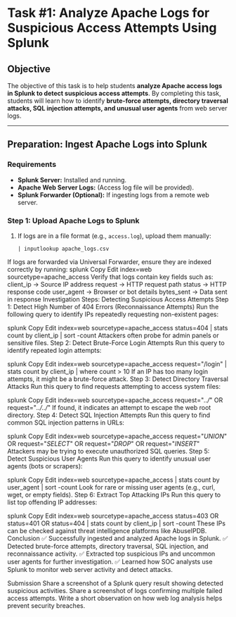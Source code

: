 # **Task #1: Analyze Apache Logs for Suspicious Access Attempts Using Splunk**  

## **Objective**  
The objective of this task is to help students **analyze Apache access logs in Splunk to detect suspicious access attempts**. By completing this task, students will learn how to identify **brute-force attempts, directory traversal attacks, SQL injection attempts, and unusual user agents** from web server logs.

---

## **Preparation: Ingest Apache Logs into Splunk**  

### **Requirements**  
- **Splunk Server:** Installed and running.  
- **Apache Web Server Logs:** (Access log file will be provided).  
- **Splunk Forwarder (Optional):** If ingesting logs from a remote web server.  

### **Step 1: Upload Apache Logs to Splunk**  
1. If logs are in a file format (e.g., `access.log`), upload them manually:  
   ```splunk
   | inputlookup apache_logs.csv
   ```
If logs are forwarded via Universal Forwarder, ensure they are indexed correctly by running:
splunk
Copy
Edit
index=web sourcetype=apache_access
Verify that logs contain key fields such as:
client_ip → Source IP address
request → HTTP request path
status → HTTP response code
user_agent → Browser or bot details
bytes_sent → Data sent in response
Investigation Steps: Detecting Suspicious Access Attempts
Step 1: Detect High Number of 404 Errors (Reconnaissance Attempts)
Run the following query to identify IPs repeatedly requesting non-existent pages:

splunk
Copy
Edit
index=web sourcetype=apache_access status=404
| stats count by client_ip
| sort -count
Attackers often probe for admin panels or sensitive files.
Step 2: Detect Brute-Force Login Attempts
Run this query to identify repeated login attempts:

splunk
Copy
Edit
index=web sourcetype=apache_access request="/login"
| stats count by client_ip
| where count > 10
If an IP has too many login attempts, it might be a brute-force attack.
Step 3: Detect Directory Traversal Attacks
Run this query to find requests attempting to access system files:

splunk
Copy
Edit
index=web sourcetype=apache_access request="*../*" OR request="*../../*"
If found, it indicates an attempt to escape the web root directory.
Step 4: Detect SQL Injection Attempts
Run this query to find common SQL injection patterns in URLs:

splunk
Copy
Edit
index=web sourcetype=apache_access request="*UNION*" OR request="*SELECT*" OR request="*DROP*" OR request="*INSERT*"
Attackers may be trying to execute unauthorized SQL queries.
Step 5: Detect Suspicious User Agents
Run this query to identify unusual user agents (bots or scrapers):

splunk
Copy
Edit
index=web sourcetype=apache_access
| stats count by user_agent
| sort -count
Look for rare or missing user agents (e.g., curl, wget, or empty fields).
Step 6: Extract Top Attacking IPs
Run this query to list top offending IP addresses:

splunk
Copy
Edit
index=web sourcetype=apache_access status=403 OR status=401 OR status=404
| stats count by client_ip
| sort -count
These IPs can be checked against threat intelligence platforms like AbuseIPDB.
Conclusion
✅ Successfully ingested and analyzed Apache logs in Splunk.
✅ Detected brute-force attempts, directory traversal, SQL injection, and reconnaissance activity.
✅ Extracted top suspicious IPs and uncommon user agents for further investigation.
✅ Learned how SOC analysts use Splunk to monitor web server activity and detect attacks.

Submission
Share a screenshot of a Splunk query result showing detected suspicious activities.
Share a screenshot of logs confirming multiple failed access attempts.
Write a short observation on how web log analysis helps prevent security breaches.
